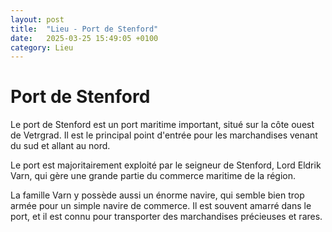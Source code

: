 ```yaml
---
layout: post
title:  "Lieu - Port de Stenford"
date:   2025-03-25 15:49:05 +0100
category: Lieu
---
```


# Port de Stenford
Le port de Stenford est un port maritime important, situé sur la côte ouest de Vetrgrad. Il est le principal point d'entrée pour les marchandises venant du sud et allant au nord.

Le port est majoritairement exploité par le seigneur de Stenford, Lord Eldrik Varn, qui gère une grande partie du commerce maritime de la région.

La famille Varn y possède aussi un énorme navire, qui semble bien trop armée pour un simple navire de commerce. Il est souvent amarré dans le port, et il est connu pour transporter des marchandises précieuses et rares.